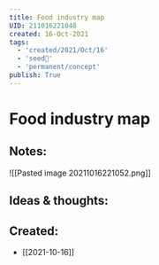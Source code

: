 ```yaml
---
title: Food industry map
UID: 211016221048
created: 16-Oct-2021
tags:
  - 'created/2021/Oct/16'
  - 'seed🥜'
  - 'permanent/concept'
publish: True
---
```

# Food industry map

## Notes:
![[Pasted image 20211016221052.png]]

## Ideas & thoughts:



## Created:
- [[2021-10-16]]

